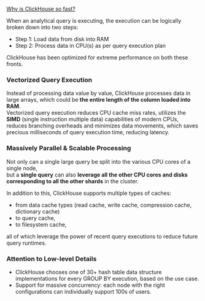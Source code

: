 [Why is ClickHouse so fast?](https://chistadata.com/why-clickhouse-is-so-fast/)

When an analytical query is executing, the execution can be logically broken down into two steps:

* Step 1: Load data from disk into RAM
* Step 2: Process data in CPU(s) as per query execution plan

ClickHouse has been optimized for extreme performance on both these fronts.

### Vectorized Query Execution
Instead of processing data value by value, ClickHouse processes data in large arrays, which could be **the entire length of the column loaded into RAM**.   
Vectorized query execution reduces CPU cache miss rates, utilizes the **SIMD** (single instruction multiple data) capabilities of modern CPUs,    
reduces branching overheads and minimizes data movements, which saves precious milliseconds of query execution time, reducing latency.

### Massively Parallel & Scalable Processing 
Not only can a single large query be split into the various CPU cores of a single node,    
but a **single query** can also **leverage all the other CPU cores and disks corresponding to all the other shards** in the cluster.

In addition to this, ClickHouse supports multiple types of caches:   
* from data cache types (read cache, write cache, compression cache, dictionary cache)
* to query cache,
* to filesystem cache, 

all of which leverage the power of recent query executions to reduce future query runtimes.  

### Attention to Low-level Details
* ClickHouse chooses one of 30+ hash table data structure implementations for every GROUP BY execution, based on the use case.
* Support for massive concurrency: each node with the right configurations can individually support 100s of users.

